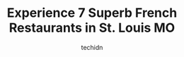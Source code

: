 ---
layout: ampstory
image: https://i0.wp.com/www.depkes.org/wp-content/uploads/2023/06/french-restaurants-0-in-st-louis-mo-1685769573.jpeg?resize=640,853
author: techidn
featured: false
description: Discover the impressive array of French Restaurants options in St. Louis MO, where you can find 7 of the largest French Restaurants establishments in the area. From renowned classics to hidd
title: Experience 7 Superb French Restaurants in St. Louis MO
cover:
   title: Experience 7 Superb French Restaurants in St. Louis MO
   subtitle: Rickpate
   background: https://www.depkes.org/wp-content/uploads/2023/06/french-restaurants-0-in-st-louis-mo-1685769573.jpeg

pages: 
 - layout: thirds
   top: <h1>#1 The Crossing</h1>
   bottom: "<p>What a fantastic experience!  This has been the best culinary/dining experience weve had in quite some time (the last one being a 3-star Michelin outside D.C.). After </p>"
   background: https://www.depkes.org/wp-content/uploads/2023/06/french-restaurants-1-in-st-louis-mo-1685769573.jpeg
   backgroundblur: true
 - layout: thirds
   top: <h1>#2 Cafe Provencal</h1>
   bottom: "<p>We booked for Valentines Day - which is probably one of their busiest days.We were greeted right away by a nice gentleman and told that itd be just a few for a tabl</p>"
   background: https://www.depkes.org/wp-content/uploads/2023/06/french-restaurants-2-in-st-louis-mo-1685769573.jpeg
   cta:
      link: https://www.depkes.org/blog/experience-7-superb-french-restaurants-in-st-louis-mo/
      text: Experience 7 Superb French Restaurants in St. Louis MO
 - layout: thirds
   top: <h1>#3 French Frie Factory</h1>
   bottom: "<p>1235 N Grand Blvd, St. Louis, MO 63106, United States</p>"
   background: https://www.depkes.org/wp-content/uploads/2023/06/french-restaurants-3-in-st-louis-mo-1685769574.jpeg
   cta:
      link: https://www.depkes.org/blog/experience-7-superb-french-restaurants-in-st-louis-mo/
      text: Experience 7 Superb French Restaurants in St. Louis MO
 - layout: thirds
   top: <h1>#4 Cafe la Vie</h1>
   bottom: "<p>Inside Le Meridien, 7730 Bonhomme Ave, St. Louis, MO 63105, United States</p>"
   background: https://images.unsplash.com/photo-1618005182384-a83a8bd57fbe?ixlib=rb-4.0.3&ixid=MnwxMjA3fDB8MHxwaG90by1wYWdlfHx8fGVufDB8fHx8&auto=format&fit=crop&w=640&h=853&q=80
   cta:
      link: https://www.depkes.org/blog/experience-7-superb-french-restaurants-in-st-louis-mo/
      text: Experience 7 Superb French Restaurants in St. Louis MO
 - layout: thirds
   top: <h1>#5 Bistro La Floraison</h1>
   bottom: "<p>7637 Wydown Blvd, Clayton, MO 63105, United States</p>"
   background: https://images.unsplash.com/photo-1510906594845-bc082582c8cc?ixlib=rb-4.0.3&ixid=MnwxMjA3fDB8MHxwaG90by1wYWdlfHx8fGVufDB8fHx8&auto=format&fit=crop&w=640&h=853&q=80
   cta:
      link: https://www.depkes.org/blog/experience-7-superb-french-restaurants-in-st-louis-mo/
      text: Experience 7 Superb French Restaurants in St. Louis MO
 - layout: thirds
   top: <h1>#6 Rosé By Peno</h1>
   bottom: "<p>1463 S 18th St, St. Louis, MO 63104, United States</p>"
   background: https://images.unsplash.com/photo-1527067829737-402993088e6b?ixlib=rb-4.0.3&ixid=MnwxMjA3fDB8MHxwaG90by1wYWdlfHx8fGVufDB8fHx8&auto=format&fit=crop&w=640&h=853&q=80
   cta:
      link: https://www.depkes.org/blog/experience-7-superb-french-restaurants-in-st-louis-mo/
      text: Experience 7 Superb French Restaurants in St. Louis MO

 - layout: thirds
   middle: Continue reading...
   background: https://images.unsplash.com/photo-1515405295579-ba7b45403062?ixlib=rb-4.0.3&ixid=MnwxMjA3fDB8MHxwaG90by1wYWdlfHx8fGVufDB8fHx8&auto=format&fit=crop&w=640&h=853&q=80
   cta:
      link: https://www.depkes.org/blog/experience-7-superb-french-restaurants-in-st-louis-mo/
      text: Experience 7 Superb French Restaurants in St. Louis MO
      
---